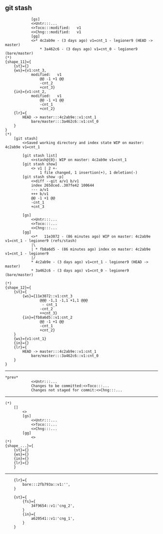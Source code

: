 ## git stash
                [gs]
                <>Untr:::...
                <>Toco:::modified:   v1
                <>Chng:::modified:   v1
                [gg]
                <>* 4c2ab9e - (3 days ago) v1=cnt_1 - legioner9 (HEAD -> master)
                    * 3a462c6 - (3 days ago) v1=cnt_0 - legioner9 (bare/master)
    (*)            
    {shape_11}={
        {st}={}  
        {ws}={v1:cnt_3,
                modified:   v1
                    @@ -1 +1 @@
                    -cnt_2
                    +cnt_3}
        {in}={v1:cnt_2,
                modified:   v1
                    @@ -1 +1 @@
                    -cnt_1
                    +cnt_2}
        {lr}={
            HEAD -> master:::4c2ab9e::v1:cnt_1
                bare/master:::3a462c6::v1:cnt_0
        }
    }
    (*)
        [git stash]
            <>Saved working directory and index state WIP on master: 4c2ab9e v1=cnt_1

            [git stash list]
                <>stash@{0}: WIP on master: 4c2ab9e v1=cnt_1
            [git stash show]
                <> v1 | 2 +-
                    1 file changed, 1 insertion(+), 1 deletion(-)
            [git stash show -p]
                <>diff --git a/v1 b/v1
                index 265dced..307fe42 100644
                --- a/v1
                +++ b/v1
                @@ -1 +1 @@
                -cnt_1
                +cnt_3

            [gs]
                <>Untr:::...
                <>Toco:::...
                <>Chng:::...
            [gg]
                <>*   11e3072 - (86 minutes ago) WIP on master: 4c2ab9e v1=cnt_1 - legioner9 (refs/stash)
                |\
                | * fb8a6d5 - (86 minutes ago) index on master: 4c2ab9e v1=cnt_1 - legioner9
                |/
                * 4c2ab9e - (3 days ago) v1=cnt_1 - legioner9 (HEAD -> master)
                * 3a462c6 - (3 days ago) v1=cnt_0 - legioner9 (bare/master)

    (*)            
    {shape_12}={
        {st}={
            {ws}={11e3072::v1:cnt_3
                    @@@ -1,1 -1,1 +1,1 @@@
                     - cnt_1
                    -cnt_2
                    ++cnt_3}
            {in}={fb8a6d5::v1:cnt_2
                    @@ -1 +1 @@
                    -cnt_1
                    +cnt_2}
        }  
        {ws}={v1:cnt_1}
        {in}={}
        {lr}={
            HEAD -> master:::4c2ab9e::v1:cnt_1
                bare/master:::3a462c6::v1:cnt_0
        }
    }


-------------------------------    
    *prev*
                <>Untr:::...
                Changes to be committed:<>Toco:::...
                Changes not staged for commit:<>Chng:::...    
-------------------------------
    (*)
        []
            <>
            [gs]
                <>Untr:::...
                <>Toco:::...
                <>Chng:::...
            [gg]
                <>
    (*)            
    {shape_...}={
        {st}={}  
        {ws}={}
        {in}={}
        {lr}={}
        }
-------------------------------

        {lr}={
            bare:::2fb793a::v1:'',
        }

        {st}={        
            {fs}={
                34f9654::v1:'cng_2',
            }
            {in}={
                a620541::v1:'cng_1',
            }
        }


  